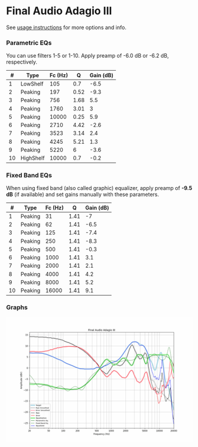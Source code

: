# Final Audio Adagio III
See [usage instructions](https://github.com/jaakkopasanen/AutoEq#usage) for more options and info.

### Parametric EQs
You can use filters 1-5 or 1-10. Apply preamp of -6.0 dB or -6.2 dB, respectively.

|   # | Type      |   Fc (Hz) |    Q |   Gain (dB) |
|-----|-----------|-----------|------|-------------|
|   1 | LowShelf  |       105 | 0.7  |        -6.5 |
|   2 | Peaking   |       197 | 0.52 |        -9.3 |
|   3 | Peaking   |       756 | 1.68 |         5.5 |
|   4 | Peaking   |      1760 | 3.01 |         3   |
|   5 | Peaking   |     10000 | 0.25 |         5.9 |
|   6 | Peaking   |      2710 | 4.42 |        -2.6 |
|   7 | Peaking   |      3523 | 3.14 |         2.4 |
|   8 | Peaking   |      4245 | 5.21 |         1.3 |
|   9 | Peaking   |      5220 | 6    |        -3.6 |
|  10 | HighShelf |     10000 | 0.7  |        -0.2 |

### Fixed Band EQs
When using fixed band (also called graphic) equalizer, apply preamp of **-9.5 dB** (if available) and set gains manually with these parameters.

|   # | Type    |   Fc (Hz) |    Q |   Gain (dB) |
|-----|---------|-----------|------|-------------|
|   1 | Peaking |        31 | 1.41 |        -7   |
|   2 | Peaking |        62 | 1.41 |        -6.5 |
|   3 | Peaking |       125 | 1.41 |        -7.4 |
|   4 | Peaking |       250 | 1.41 |        -8.3 |
|   5 | Peaking |       500 | 1.41 |        -0.3 |
|   6 | Peaking |      1000 | 1.41 |         3.1 |
|   7 | Peaking |      2000 | 1.41 |         2.1 |
|   8 | Peaking |      4000 | 1.41 |         4.2 |
|   9 | Peaking |      8000 | 1.41 |         5.2 |
|  10 | Peaking |     16000 | 1.41 |         9.1 |

### Graphs
![](./Final%20Audio%20Adagio%20III.png)
